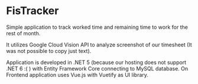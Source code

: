 # FisTracker

Simple application to track worked time and remaining time to work for the rest of month. 

It utilizes Google Cloud Vision API to analyze screenshot of our timesheet (It was not possible to copy just text).

Application is developed in .NET 5 (because our hosting does not support .NET 6 :( ) with Entity Framework Core connecting to MySQL database. 
On Frontend application uses Vue.js with Vuetify as UI library.
